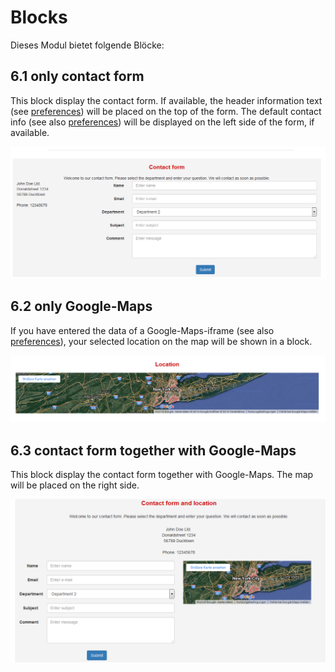 # Blocks

Dieses Modul bietet folgende Blöcke:

## 6.1 only contact form

This block display the contact form. If available, the header information text \(see [preferences](preferences.md)\) will be placed on the top of the form. The default contact info \(see also [preferences](preferences.md)\) will be displayed on the left side of the form, if available. 

![Blocks 1](.gitbook/assets/6_blocks1.PNG)

## 6.2 only Google-Maps

If you have entered the data of a Google-Maps-iframe \(see also [preferences](preferences.md)\), your selected location on the map will be shown in a block. 

![Blocks 2](.gitbook/assets/6_blocks2.PNG)

## 6.3 contact form together with Google-Maps

This block display the contact form together with Google-Maps. The map will be placed on the right side. 

![Blocks 3](.gitbook/assets/6_blocks3.PNG)

